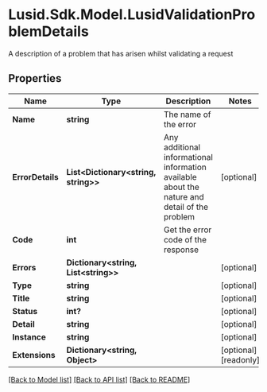 # Lusid.Sdk.Model.LusidValidationProblemDetails
A description of a problem that has arisen whilst validating a request

## Properties

Name | Type | Description | Notes
------------ | ------------- | ------------- | -------------
**Name** | **string** | The name of the error | 
**ErrorDetails** | **List&lt;Dictionary&lt;string, string&gt;&gt;** | Any additional informational information available about the nature and detail of the problem | [optional] 
**Code** | **int** | Get the error code of the response | 
**Errors** | **Dictionary&lt;string, List&lt;string&gt;&gt;** |  | [optional] 
**Type** | **string** |  | [optional] 
**Title** | **string** |  | [optional] 
**Status** | **int?** |  | [optional] 
**Detail** | **string** |  | [optional] 
**Instance** | **string** |  | [optional] 
**Extensions** | **Dictionary&lt;string, Object&gt;** |  | [optional] [readonly] 

[[Back to Model list]](../README.md#documentation-for-models) [[Back to API list]](../README.md#documentation-for-api-endpoints) [[Back to README]](../README.md)

